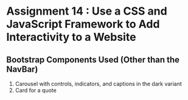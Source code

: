 # Assignment 14 : Use a CSS and JavaScript Framework to Add Interactivity to a Website

## Bootstrap Components Used (Other than the NavBar)
1. Carousel with controls, indicators, and captions in the dark variant
2. Card for a quote
